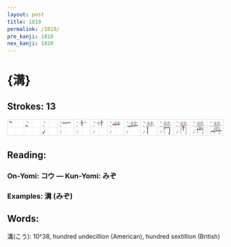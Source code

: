 ```yaml
---
layout: post
title: 1819
permalink: /1819/
pre_kanji: 1818
nex_kanji: 1820
---
```


# {溝}

## Strokes: 13

<div class="stroke"><img src="../images/E6BA9D.png" /></div>

## Reading:

### On-Yomi: コウ &mdash; Kun-Yomi: みぞ

### Examples: 溝 (みぞ)

## Words:

溝(こう): 10^38, hundred undecillion (American), hundred sextillion (British)
